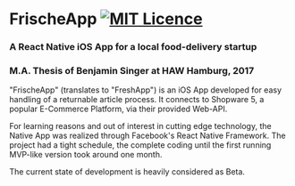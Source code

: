 # FrischeApp [![MIT Licence](https://badges.frapsoft.com/os/mit/mit.svg?v=103)](https://opensource.org/licenses/mit-license.php)

### A React Native iOS App for a local food-delivery startup
### M.A. Thesis of Benjamin Singer at HAW Hamburg, 2017

"FrischeApp" (translates to "FreshApp") is an iOS App developed for easy handling of a returnable article process. It connects to Shopware 5, a popular E-Commerce Platform, via their provided Web-API.

For learning reasons and out of interest in cutting edge technology, the Native App was realized through Facebook's React Native Framework. The project had a tight schedule, the complete coding until the first running MVP-like version took around one month.

The current state of development is heavily considered as Beta.
